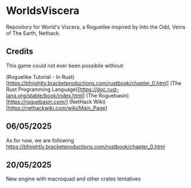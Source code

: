 # WorldsViscera
Repository for World's Viscera, a Roguelike inspired by Into the Odd, Veins of The Earth, Nethack.

## Credits

This game could not ever been possibile without:

(Roguelike Tutorial - In Rust)[https://bfnightly.bracketproductions.com/rustbook/chapter_0.html]
(The Rust Programming Language)[https://doc.rust-lang.org/stable/book/index.html]
(The Roguebasin)[https://roguebasin.com/]
(NetHack Wiki)[https://nethackwiki.com/wiki/Main_Page]


## 06/05/2025

As for now, we are following https://bfnightly.bracketproductions.com/rustbook/chapter_0.html 

## 20/05/2025

New engine with macroquad and other crates tentatives